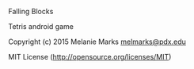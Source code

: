 Falling Blocks

Tetris android game

Copyright (c) 2015 Melanie Marks
melmarks@pdx.edu

MIT License (http://opensource.org/licenses/MIT)